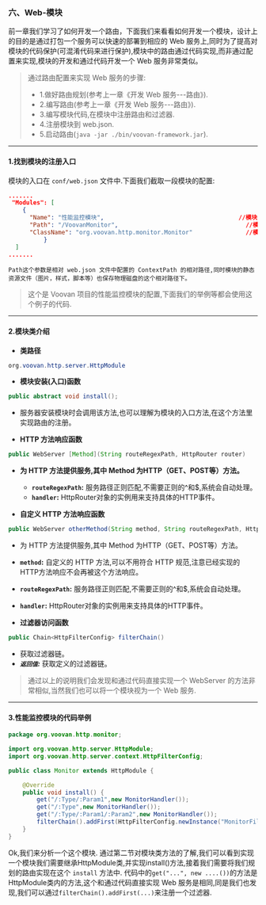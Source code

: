 ### 六、Web-模块

前一章我们学习了如何开发一个路由，下面我们来看看如何开发一个模块，设计上的目的是通过打包一个服务可以快速的部署到相应的 Web 服务上,同时为了提高对模块的代码保护(可混淆代码来进行保护),模块中的路由通过代码实现,而非通过配置来实现,模块的开发和通过代码开发一个 Web 服务非常类似。

 > 通过路由配置来实现 Web 服务的步骤:
 > - 1.做好路由规划(参考上一章《开发 Web 服务---路由》).
 > - 2.编写路由(参考上一章《开发 Web 服务---路由》).
 > - 3.编写模块代码,在模块中注册路由和过滤器.
 > - 4.注册模块到 web.json.
 > - 5.启动路由(`java -jar ./bin/voovan-framework.jar`).

-------------------------------

#### 1.找到模块的注册入口
模块的入口在 `conf/web.json` 文件中.下面我们截取一段模块的配置:
```json
.......
 "Modules": [
    {
      "Name": "性能监控模块",                                      //模块名称
      "Path": "/VoovanMonitor",                                    //模块路径
      "ClassName": "org.voovan.http.monitor.Monitor"               //模块处理器
          }
  ]
.......
```
 `Path这个参数是相对 web.json 文件中配置的 ContextPath 的相对路径,同时模块的静态资源文件（图片，样式，脚本等）也保存物理磁盘的这个相对路径下。`
 > 这个是 Voovan 项目的性能监控模块的配置,下面我们的举例等都会使用这个例子的代码.

-------------------------------

#### 2.模块类介绍
- **类路径**
```java
org.voovan.http.server.HttpModule
```

- **模块安装(入口)函数**
```java
public abstract void install();
```
 - 服务器安装模块时会调用该方法,也可以理解为模块的入口方法,在这个方法里实现路由的注册。

- **HTTP 方法响应函数**
```java
public WebServer [Method](String routeRegexPath, HttpRouter router) 
```
- **为 HTTP 方法提供服务,其中 Method 为HTTP（GET、POST等）方法。**
  - **`routeRegexPath`:** 服务路径正则匹配,不需要正则的^和$,系统会自动处理。
  - **`handler`:** HttpRouter对象的实例用来支持具体的HTTP事件。

- **自定义 HTTP 方法响应函数**
```java
public WebServer otherMethod(String method, String routeRegexPath, HttpRouter router) 
```
  - 为 HTTP 方法提供服务,其中 Method 为HTTP（GET、POST等）方法。
  - **`method`:** 自定义的 HTTP 方法,可以不用符合 HTTP 规范,注意已经实现的HTTP方法响应不会再被这个方法响应。
  - **`routeRegexPath`:** 服务路径正则匹配,不需要正则的^和$,系统会自动处理。
  - **`handler`:** HttpRouter对象的实例用来支持具体的HTTP事件。

- **过滤器访问函数**
```java
public Chain<HttpFilterConfig> filterChain()
```
  - 获取过滤器链。
  - ***`返回值`:*** 获取定义的过滤器链。

   > 通过以上的说明我们会发现和通过代码直接实现一个 WebServer 的方法非常相似,当然我们也可以将一个模块视为一个 Web 服务.

-------------------------------

#### 3.性能监控模块的代码举例
```java
package org.voovan.http.monitor;

import org.voovan.http.server.HttpModule;
import org.voovan.http.server.context.HttpFilterConfig;

public class Monitor extends HttpModule {

    @Override
    public void install() {
        get("/:Type/:Param1",new MonitorHandler());
        get("/:Type",new MonitorHandler());
        get("/:Type/:Param1/:Param2",new MonitorHandler());
        filterChain().addFirst(HttpFilterConfig.newInstance("MonitorFilter",HttpMonitorFilter.class,null));
    }
}
```
Ok,我们来分析一个这个模块.
       通过第二节对模块类方法的了解,我们可以看到实现一个模块我们需要继承HttpModule类,并实现install()方法,接着我们需要将我们规划的路由实现在这个 `install` 方法中. 代码中的`get("...", new ....())`的方法是HttpModule类内的方法,这个和通过代码直接实现 Web 服务是相同,同是我们也发现,我们可以通过`filterChain().addFirst(...)`来注册一个过滤器.



